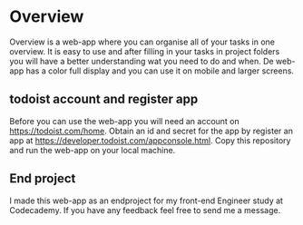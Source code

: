 # Overview
Overview is a web-app where you can organise all of your tasks in one overview.
It is easy to use and after filling in your tasks in project folders you will have a better understanding wat you need to do and when.
De web-app has a color full display and you can use it on mobile and larger screens.

## todoist account and register app
Before you can use the web-app you will need an account on https://todoist.com/home. Obtain an id and secret for the app by register an app at https://developer.todoist.com/appconsole.html. Copy this repository and run the web-app on your local machine.

## End project
I made this web-app as an endproject for my front-end Engineer study at Codecademy. If you have any feedback feel free to send me a message.

